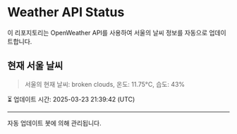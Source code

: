 
# Weather API Status

이 리포지토리는 OpenWeather API를 사용하여 서울의 날씨 정보를 자동으로 업데이트합니다.

## 현재 서울 날씨
> 서울의 현재 날씨: broken clouds, 온도: 11.75°C, 습도: 43%

⏳ 업데이트 시간: 2025-03-23 21:39:42 (UTC)

---
자동 업데이트 봇에 의해 관리됩니다.
